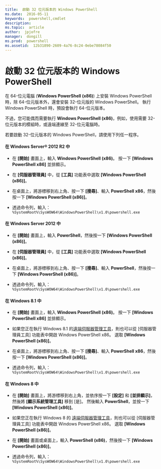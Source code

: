 ```yaml
---
title:  啟動 32 位元版本的 Windows PowerShell
ms.date:  2016-05-11
keywords:  powershell,cmdlet
description:  
ms.topic:  article
author:  jpjofre
manager:  dongill
ms.prod:  powershell
ms.assetid:  12b31890-2609-4a76-8c24-0ebe78084f50
---
```


# 啟動 32 位元版本的 Windows PowerShell
在 64\-位元電腦 (**Windows PowerShell (x86)**) 上安裝 Windows PowerShell 時，除 64\-位元版本外，還會安裝 32\-位元版的 Windows PowerShell。 執行 Windows PowerShell 時，預設會執行 64\-位元版本。

不過，您可能偶而需要執行 **Windows PowerShell (x86)**，例如，使用需要 32\-位元版本的模組時，或遠端連線至 32\-位元電腦時。

若要啟動 32\-位元版本的 Windows PowerShell，請使用下列任一程序。

#### 在 Windows Server® 2012 R2 中

-   在 **[開始]** 畫面上，輸入 **Windows PowerShell (x86)**。 按一下 **[Windows PowerShell x86]** 並排顯示。

-   在 **[伺服器管理員]** 中，從 **[工具]** 功能表中選取 **[Windows PowerShell (x86)]**。

-   在桌面上，將游標移到右上角、按一下 **[搜尋]**、輸入 **PowerShell x86**，然後按一下 **[Windows PowerShell (x86)]**。

-   透過命令列，輸入： `%SystemRoot%\SysWOW64\WindowsPowerShell\v1.0\powershell.exe`

#### 在 Windows Server 2012 中

-   在 **[開始]** 畫面上，輸入 **PowerShell**，然後按一下 **[Windows PowerShell (x86)]**。

-   在 **[伺服器管理員]** 中，從 **[工具]** 功能表中選取 **[Windows PowerShell (x86)]**。

-   在桌面上，將游標移到右上角、按一下 **[搜尋]**、輸入 **PowerShell**，然後按一下 **[Windows PowerShell (x86)]**。

-   透過命令列，輸入： `%SystemRoot%\SysWOW64\WindowsPowerShell\v1.0\powershell.exe`

#### 在 Windows 8.1 中

-   在 **[開始]** 畫面上，輸入 **Windows PowerShell (x86)**。 按一下 **[Windows PowerShell x86]** 並排顯示。

-   如果您正在執行 Windows 8.1 的[遠端伺服器管理工具](http://go.microsoft.com/fwlink/?LinkID=304145)，則也可以從 [伺服器管理員工具] 功能表中開啟 Windows PowerShell x86。 選取 **[Windows PowerShell (x86)]**。

-   在桌面上，將游標移到右上角、按一下 **[搜尋]**、輸入 **PowerShell x86**，然後按一下 **[Windows PowerShell (x86)]**。
   
-   透過命令列，輸入： `%SystemRoot%\SysWOW64\WindowsPowerShell\v1.0\powershell.exe`

#### 在 Windows 8 中

-   在 **[開始]** 畫面上，將游標移到右上角，並依序按一下 **[設定]** 和 **[並排顯示]**，然後將 **[顯示系統管理工具]** 移到 [是]。 然後輸入 **PowerShell**，並按一下 **[Windows PowerShell (x86)]**。

-   如果您正在執行 Windows 8 的 [遠端伺服器管理工具](http://www.microsoft.com/download/details.aspx?id=28972)，則也可以從 [伺服器管理員工具] 功能表中開啟 Windows PowerShell x86。 選取 **[Windows PowerShell (x86)]**。

-   在 **[開始]** 畫面或桌面上，輸入 **PowerShell (x86)**，然後按一下 **[Windows PowerShell (x86)]**。

-   透過命令列，輸入： `%SystemRoot%\SysWOW64\WindowsPowerShell\v1.0\powershell.exe`


<!--HONumber=Jun16_HO3-->


